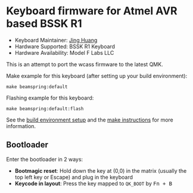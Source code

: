 # Keyboard firmware for Atmel AVR based BSSK R1

* Keyboard Maintainer: [Jing Huang](https://github.com/RadioNoiseE)
* Hardware Supported: BSSK R1 Keyboard
* Hardware Availability: Model F Labs LLC

This is an attempt to port the wcass firmware to the latest QMK.

Make example for this keyboard (after setting up your build environment):

    make beamspring:default

Flashing example for this keyboard:

    make beamspring:default:flash

See the [build environment setup](https://docs.qmk.fm/#/getting_started_build_tools) and the [make instructions](https://docs.qmk.fm/#/getting_started_make_guide) for more information.

## Bootloader

Enter the bootloader in 2 ways:

* **Bootmagic reset**: Hold down the key at (0,0) in the matrix (usually the top left key or Escape) and plug in the keyboard
* **Keycode in layout**: Press the key mapped to `QK_BOOT` by <kbd>Fn + B</kbd>
